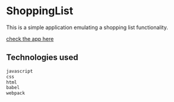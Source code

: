 # ShoppingList

This is a simple application emulating a shopping list functionality.

[check the app here](https://thekapitankorek.github.io/shoppingList2.0)

## Technologies used

```bash
javascript
css
html
babel
webpack

```
